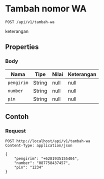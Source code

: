 # Tambah nomor WA
```http
POST /api/v1/tambah-wa
```
keterangan
## Properties
### Body
Nama | Tipe | Nilai | Keterangan
--- | --- | --- | ---
<code>pengirim</code> | String | null | null
<code>number</code> | String | null | null
<code>pin</code> | String | null | null
## Contoh
### Request
```http
POST http://localhost/api/v1/tambah-wa
Content-Type: application/json

{
    "pengirim": "+6281935155404",
    "number": "087758437457",
    "pin": "1234"
}


```
